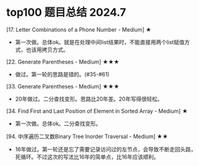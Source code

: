 top100 题目总结 2024.7
=
[17. Letter Combinations of a Phone Number - Medium] ★
* 第一次做。总体ok。就是在处理中间list结果时，不能直接用两个list赋值方式，也该用拷贝方式。

[22. Generate Parentheses - Medium] ★★★
* 做过。第一轮的思路是错的。(#35-#61)

[33. Generate Parentheses - Medium] ★★★
* 20年做过。二分查找变形。思路比20年差。20年写得很轻松。

[34. Find First and Last Position of Element in Sorted Array - Medium] ★
* 第一次做。总体ok。二分查找变形。

[94. 中序遍历二叉数Binary Tree Inorder Traversal - Medium] ★★
* 16年做过。第一轮还是忘了需要记录访问过的左节点，会导致不断走回头路，死循环。不过这次的写法比16年的简单点，比16年应该顺利。

